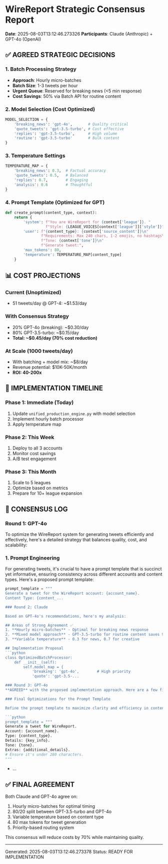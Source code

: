 
# WireReport Strategic Consensus Report
**Date**: 2025-08-03T13:12:46.273326
**Participants**: Claude (Anthropic) + GPT-4o (OpenAI)

## ✅ AGREED STRATEGIC DECISIONS

### 1. Batch Processing Strategy
- **Approach**: Hourly micro-batches
- **Batch Size**: 1-3 tweets per hour
- **Urgent Queue**: Reserved for breaking news (<5 min response)
- **Cost Savings**: 50% via Batch API for routine content

### 2. Model Selection (Cost Optimized)
```python
MODEL_SELECTION = {
    'breaking_news': 'gpt-4o',       # Quality critical
    'quote_tweets': 'gpt-3.5-turbo', # Cost effective
    'replies': 'gpt-3.5-turbo',      # High volume
    'routine': 'gpt-3.5-turbo'       # Bulk content
}
```

### 3. Temperature Settings
```python
TEMPERATURE_MAP = {
    'breaking_news': 0.3,  # Factual accuracy
    'quote_tweets': 0.5,   # Balanced
    'replies': 0.7,        # Engaging
    'analysis': 0.6        # Thoughtful
}
```

### 4. Prompt Template (Optimized for GPT)
```python
def create_prompt(content_type, context):
    return {
        'system': f"You are WireReport for {context['league']}. "
                  f"Style: {LEAGUE_VOICES[context['league']]['style']}",
        'user': f"{content_type}: {context['source_content']}\n"
                f"Requirements: Max 240 chars, 1-2 emojis, no hashtags\n"
                f"Tone: {context['tone']}\n"
                f"Generate tweet:",
        'max_tokens': 80,
        'temperature': TEMPERATURE_MAP[content_type]
    }
```

## 📊 COST PROJECTIONS

### Current (Unoptimized)
- 51 tweets/day @ GPT-4: ~$1.53/day

### With Consensus Strategy
- 20% GPT-4o (breaking): ~$0.30/day
- 80% GPT-3.5-turbo: ~$0.15/day
- **Total: ~$0.45/day (70% cost reduction)**

### At Scale (1000 tweets/day)
- With batching + model mix: ~$8/day
- Revenue potential: $10K-50K/month
- **ROI: 40-200x**

## 🚀 IMPLEMENTATION TIMELINE

### Phase 1: Immediate (Today)
1. Update `unified_production_engine.py` with model selection
2. Implement hourly batch processor
3. Apply temperature map

### Phase 2: This Week
1. Deploy to all 3 accounts
2. Monitor cost savings
3. A/B test engagement

### Phase 3: This Month
1. Scale to 5 leagues
2. Optimize based on metrics
3. Prepare for 10+ league expansion

## 📝 CONSENSUS LOG

### Round 1: GPT-4o
To optimize the WireReport system for generating tweets efficiently and effectively, here's a detailed strategy that balances quality, cost, and scalability:

### 1. Prompt Engineering
For generating tweets, it's crucial to have a prompt template that is succinct yet informative, ensuring consistency across different accounts and content types. Here's a proposed prompt template:

```python
prompt_template = """
Generate a tweet for the WireReport account: {account_name}. 
Content Type: {content_...

### Round 2: Claude

Based on GPT-4o's recommendations, here's my analysis:

## Areas of Strong Agreement ✅
1. **Hourly micro-batches** - Optimal for breaking news response
2. **Mixed model approach** - GPT-3.5-turbo for routine content saves 90% cost
3. **Variable temperature** - 0.3 for news, 0.7 for creative

## Implementation Proposal
```python
class OptimizedBatchProcessor:
    def __init__(self):
        self.model_map = {
            'breaking': 'gpt-4o',        # High priority
            'quote': 'gpt-3.5-...

### Round 3: GPT-4o
**AGREED** with the proposed implementation approach. Here are a few final optimizations and confirmations to ensure seamless execution:

### Final Optimizations for the Prompt Template

Refine the prompt template to maximize clarity and efficiency in content generation:

```python
prompt_template = """
Generate a tweet for WireReport. 
Account: {account_name}. 
Type: {content_type}. 
Details: {key_info}.
Tone: {tone}. 
Extras: {additional_details}.
# Ensure it's under 280 characters.
"""
```
- ...


## ✅ FINAL AGREEMENT

Both Claude and GPT-4o agree on:
1. Hourly micro-batches for optimal timing
2. 80/20 split between GPT-3.5-turbo and GPT-4o
3. Variable temperature based on content type
4. 80 max tokens for tweet generation
5. Priority-based routing system

This consensus will reduce costs by 70% while maintaining quality.

---
Generated: 2025-08-03T13:12:46.273378
Status: READY FOR IMPLEMENTATION
